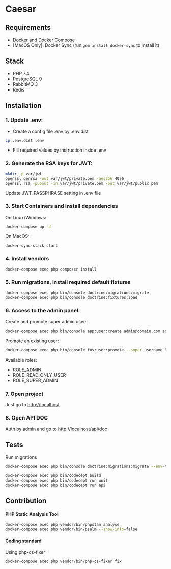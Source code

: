 Caesar
===========
## Requirements

* [Docker and Docker Compose](https://docs.docker.com/engine/installation)
* [MacOS Only]: Docker Sync (run `gem install docker-sync` to install it)

## Stack
* PHP 7.4
* PostgreSQL 9
* RabbitMQ 3
* Redis 

## Installation

### 1. Update .env:
- Create a config file .env by .env.dist
```bash 
cp .env.dist .env
```
- Fill required values by instruction inside .env

### 2. Generate the RSA keys for JWT: 
```bash
mkdir -p var/jwt
openssl genrsa -out var/jwt/private.pem -aes256 4096
openssl rsa -pubout -in var/jwt/private.pem -out var/jwt/public.pem
```

Update JWT_PASSPHRASE setting in .env file

### 3. Start Containers and install dependencies 
On Linux/Windows:
```bash
docker-compose up -d
```
On MacOS:
```bash
docker-sync-stack start
```

### 4. Install vendors
```bash
docker-compose exec php composer install
```

### 5. Run migrations, install required default fixtures
```bash
docker-compose exec php bin/console doctrine:migrations:migrate
docker-compose exec php bin/console doctrine:fixtures:load
```

### 6. Access to the admin panel:
Create and promote super admin user: 
```bash
docker-compose exec php bin/console app:user:create admin@domain.com admin@domain.com password --super-admin
```

Promote an existing user: 
```bash
docker-compose exec php bin/console fos:user:promote --super username ROLE_ADMIN
```

Available roles: 
- ROLE_ADMIN
- ROLE_READ_ONLY_USER
- ROLE_SUPER_ADMIN

### 7. Open project
Just go to [http://localhost](http://localhost)

### 8. Open API DOC
Auth by admin and go to [http://localhost/api/doc](http://localhost/api/doc)

## Tests
Run migrations
```bash
docker-compose exec php bin/console doctrine:migrations:migrate --env=test
```

```bash
docker-compose exec php bin/codecept build
docker-compose exec php bin/codecept run unit
docker-compose exec php bin/codecept run api
```

## Contribution

#### PHP Static Analysis Tool

```bash
docker-compose exec php vendor/bin/phpstan analyse   
docker-compose exec php vendor/bin/psalm --show-info=false
``` 

#### Coding standard

Using php-cs-fixer

```bash
docker-compose exec php vendor/bin/php-cs-fixer fix 
```
